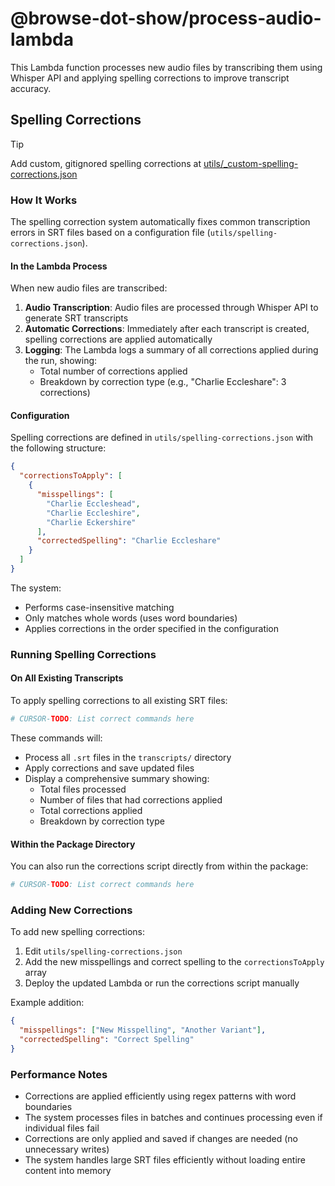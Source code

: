 # @browse-dot-show/process-audio-lambda

This Lambda function processes new audio files by transcribing them using Whisper API and applying spelling corrections to improve transcript accuracy.

## Spelling Corrections

> [!TIP]
> Add custom, gitignored spelling corrections at [utils/_custom-spelling-corrections.json](./utils/_custom-spelling-corrections.json)

### How It Works

The spelling correction system automatically fixes common transcription errors in SRT files based on a configuration file (`utils/spelling-corrections.json`). 

#### In the Lambda Process

When new audio files are transcribed:

1. **Audio Transcription**: Audio files are processed through Whisper API to generate SRT transcripts
2. **Automatic Corrections**: Immediately after each transcript is created, spelling corrections are applied automatically
3. **Logging**: The Lambda logs a summary of all corrections applied during the run, showing:
   - Total number of corrections applied
   - Breakdown by correction type (e.g., "Charlie Eccleshare": 3 corrections)

#### Configuration

Spelling corrections are defined in `utils/spelling-corrections.json` with the following structure:

```json
{
  "correctionsToApply": [
    {
      "misspellings": [
        "Charlie Eccleshead",
        "Charlie Eccleshire",
        "Charlie Eckershire"
      ],
      "correctedSpelling": "Charlie Eccleshare"
    }
  ]
}
```

The system:
- Performs case-insensitive matching
- Only matches whole words (uses word boundaries)
- Applies corrections in the order specified in the configuration

### Running Spelling Corrections

#### On All Existing Transcripts

To apply spelling corrections to all existing SRT files:

```bash
# CURSOR-TODO: List correct commands here
```

These commands will:
- Process all `.srt` files in the `transcripts/` directory
- Apply corrections and save updated files
- Display a comprehensive summary showing:
  - Total files processed
  - Number of files that had corrections applied
  - Total corrections applied
  - Breakdown by correction type

#### Within the Package Directory

You can also run the corrections script directly from within the package:

```bash
# CURSOR-TODO: List correct commands here
```

### Adding New Corrections

To add new spelling corrections:

1. Edit `utils/spelling-corrections.json`
2. Add the new misspellings and correct spelling to the `correctionsToApply` array
3. Deploy the updated Lambda or run the corrections script manually

Example addition:
```json
{
  "misspellings": ["New Misspelling", "Another Variant"],
  "correctedSpelling": "Correct Spelling"
}
```

### Performance Notes

- Corrections are applied efficiently using regex patterns with word boundaries
- The system processes files in batches and continues processing even if individual files fail
- Corrections are only applied and saved if changes are needed (no unnecessary writes)
- The system handles large SRT files efficiently without loading entire content into memory